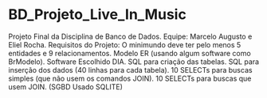 # BD_Projeto_Live_In_Music
Projeto Final da Disciplina de Banco de Dados.
Equipe: Marcelo Augusto e Eliel Rocha.
Requisitos do Projeto:
O minimundo deve ter pelo menos 5 entidades e 9 relacionamentos.
Modelo ER (usando algum software como BrModelo). Software Escolhido DIA.
SQL para criação das tabelas.
SQL para inserção dos dados (40 linhas para cada tabela).
10 SELECTs para buscas simples (que não usem os comandos JOIN).
10 SELECTs para buscas que usem JOIN.
(SGBD Usado SQLITE)
